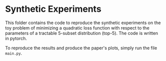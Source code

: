 
# Synthetic Experiments

This folder contains the code to reproduce the synthetic  experiments on the toy problem of minimizing a quadratic loss function with respect to the parameters of  a tractable 5-subset  distribution (top-5).
The code is written in pytorch.  

To reproduce the results and produce the paper's plots, simply 
run the file `main.py`.


